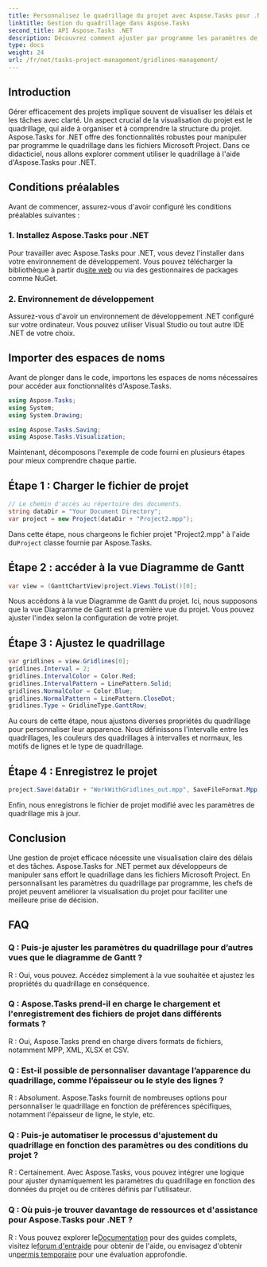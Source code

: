 ```yaml
---
title: Personnalisez le quadrillage du projet avec Aspose.Tasks pour .NET
linktitle: Gestion du quadrillage dans Aspose.Tasks
second_title: API Aspose.Tasks .NET
description: Découvrez comment ajuster par programme les paramètres de quadrillage dans les fichiers Microsoft Project à l'aide d'Aspose.Tasks pour .NET, la visualisation de projet et l'efficacité de la gestion.
type: docs
weight: 24
url: /fr/net/tasks-project-management/gridlines-management/
---
```

## Introduction
Gérer efficacement des projets implique souvent de visualiser les délais et les tâches avec clarté. Un aspect crucial de la visualisation du projet est le quadrillage, qui aide à organiser et à comprendre la structure du projet. Aspose.Tasks for .NET offre des fonctionnalités robustes pour manipuler par programme le quadrillage dans les fichiers Microsoft Project. Dans ce didacticiel, nous allons explorer comment utiliser le quadrillage à l'aide d'Aspose.Tasks pour .NET.
## Conditions préalables
Avant de commencer, assurez-vous d'avoir configuré les conditions préalables suivantes :
### 1. Installez Aspose.Tasks pour .NET
Pour travailler avec Aspose.Tasks pour .NET, vous devez l'installer dans votre environnement de développement. Vous pouvez télécharger la bibliothèque à partir du[site web](https://releases.aspose.com/tasks/net/) ou via des gestionnaires de packages comme NuGet.
### 2. Environnement de développement
Assurez-vous d'avoir un environnement de développement .NET configuré sur votre ordinateur. Vous pouvez utiliser Visual Studio ou tout autre IDE .NET de votre choix.
## Importer des espaces de noms
Avant de plonger dans le code, importons les espaces de noms nécessaires pour accéder aux fonctionnalités d'Aspose.Tasks.

```csharp
using Aspose.Tasks;
using System;
using System.Drawing;

using Aspose.Tasks.Saving;
using Aspose.Tasks.Visualization;
```

Maintenant, décomposons l'exemple de code fourni en plusieurs étapes pour mieux comprendre chaque partie.
## Étape 1 : Charger le fichier de projet
```csharp
// Le chemin d'accès au répertoire des documents.
string dataDir = "Your Document Directory";
var project = new Project(dataDir + "Project2.mpp");
```
 Dans cette étape, nous chargeons le fichier projet "Project2.mpp" à l'aide du`Project` classe fournie par Aspose.Tasks.
## Étape 2 : accéder à la vue Diagramme de Gantt
```csharp
var view = (GanttChartView)project.Views.ToList()[0];
```
Nous accédons à la vue Diagramme de Gantt du projet. Ici, nous supposons que la vue Diagramme de Gantt est la première vue du projet. Vous pouvez ajuster l'index selon la configuration de votre projet.
## Étape 3 : Ajustez le quadrillage
```csharp
var gridlines = view.Gridlines[0];
gridlines.Interval = 2;
gridlines.IntervalColor = Color.Red;
gridlines.IntervalPattern = LinePattern.Solid;
gridlines.NormalColor = Color.Blue;
gridlines.NormalPattern = LinePattern.CloseDot;
gridlines.Type = GridlineType.GanttRow;
```
Au cours de cette étape, nous ajustons diverses propriétés du quadrillage pour personnaliser leur apparence. Nous définissons l'intervalle entre les quadrillages, les couleurs des quadrillages à intervalles et normaux, les motifs de lignes et le type de quadrillage.
## Étape 4 : Enregistrez le projet
```csharp
project.Save(dataDir + "WorkWithGridlines_out.mpp", SaveFileFormat.Mpp);
```
Enfin, nous enregistrons le fichier de projet modifié avec les paramètres de quadrillage mis à jour.
## Conclusion
Une gestion de projet efficace nécessite une visualisation claire des délais et des tâches. Aspose.Tasks for .NET permet aux développeurs de manipuler sans effort le quadrillage dans les fichiers Microsoft Project. En personnalisant les paramètres du quadrillage par programme, les chefs de projet peuvent améliorer la visualisation du projet pour faciliter une meilleure prise de décision.
## FAQ
### Q : Puis-je ajuster les paramètres du quadrillage pour d’autres vues que le diagramme de Gantt ?
R : Oui, vous pouvez. Accédez simplement à la vue souhaitée et ajustez les propriétés du quadrillage en conséquence.
### Q : Aspose.Tasks prend-il en charge le chargement et l'enregistrement des fichiers de projet dans différents formats ?
R : Oui, Aspose.Tasks prend en charge divers formats de fichiers, notamment MPP, XML, XLSX et CSV.
### Q : Est-il possible de personnaliser davantage l’apparence du quadrillage, comme l’épaisseur ou le style des lignes ?
R : Absolument. Aspose.Tasks fournit de nombreuses options pour personnaliser le quadrillage en fonction de préférences spécifiques, notamment l'épaisseur de ligne, le style, etc.
### Q : Puis-je automatiser le processus d'ajustement du quadrillage en fonction des paramètres ou des conditions du projet ?
R : Certainement. Avec Aspose.Tasks, vous pouvez intégrer une logique pour ajuster dynamiquement les paramètres du quadrillage en fonction des données du projet ou de critères définis par l'utilisateur.
### Q : Où puis-je trouver davantage de ressources et d'assistance pour Aspose.Tasks pour .NET ?
 R : Vous pouvez explorer le[Documentation](https://reference.aspose.com/tasks/net/) pour des guides complets, visitez le[forum d'entraide](https://forum.aspose.com/c/tasks/15) pour obtenir de l'aide, ou envisagez d'obtenir un[permis temporaire](https://purchase.aspose.com/temporary-license/) pour une évaluation approfondie.